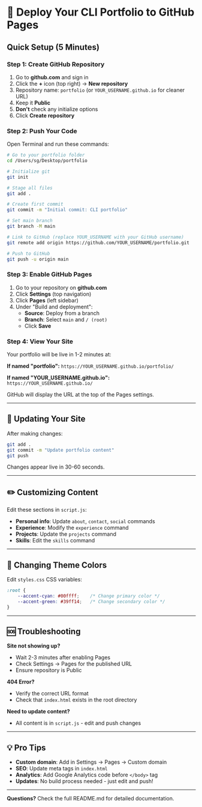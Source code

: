 # 🚀 Deploy Your CLI Portfolio to GitHub Pages

## Quick Setup (5 Minutes)

### Step 1: Create GitHub Repository
1. Go to **github.com** and sign in
2. Click the **+** icon (top right) → **New repository**
3. Repository name: `portfolio` (or `YOUR_USERNAME.github.io` for cleaner URL)
4. Keep it **Public**
5. **Don't** check any initialize options
6. Click **Create repository**

### Step 2: Push Your Code

Open Terminal and run these commands:

```bash
# Go to your portfolio folder
cd /Users/sg/Desktop/portfolio

# Initialize git
git init

# Stage all files
git add .

# Create first commit
git commit -m "Initial commit: CLI portfolio"

# Set main branch
git branch -M main

# Link to GitHub (replace YOUR_USERNAME with your GitHub username)
git remote add origin https://github.com/YOUR_USERNAME/portfolio.git

# Push to GitHub
git push -u origin main
```

### Step 3: Enable GitHub Pages

1. Go to your repository on **github.com**
2. Click **Settings** (top navigation)
3. Click **Pages** (left sidebar)
4. Under "Build and deployment":
   - **Source**: Deploy from a branch
   - **Branch**: Select `main` and `/ (root)`
   - Click **Save**

### Step 4: View Your Site

Your portfolio will be live in 1-2 minutes at:

**If named "portfolio":**
`https://YOUR_USERNAME.github.io/portfolio/`

**If named "YOUR_USERNAME.github.io":**
`https://YOUR_USERNAME.github.io/`

GitHub will display the URL at the top of the Pages settings.

---

## 🔄 Updating Your Site

After making changes:

```bash
git add .
git commit -m "Update portfolio content"
git push
```

Changes appear live in 30-60 seconds.

---

## ✏️ Customizing Content

Edit these sections in `script.js`:

- **Personal info**: Update `about`, `contact`, `social` commands
- **Experience**: Modify the `experience` command
- **Projects**: Update the `projects` command
- **Skills**: Edit the `skills` command

---

## 🎨 Changing Theme Colors

Edit `styles.css` CSS variables:

```css
:root {
    --accent-cyan: #00ffff;    /* Change primary color */
    --accent-green: #39ff14;   /* Change secondary color */
}
```

---

## 🆘 Troubleshooting

**Site not showing up?**
- Wait 2-3 minutes after enabling Pages
- Check Settings → Pages for the published URL
- Ensure repository is Public

**404 Error?**
- Verify the correct URL format
- Check that `index.html` exists in the root directory

**Need to update content?**
- All content is in `script.js` - edit and push changes

---

## 💡 Pro Tips

- **Custom domain**: Add in Settings → Pages → Custom domain
- **SEO**: Update meta tags in `index.html`
- **Analytics**: Add Google Analytics code before `</body>` tag
- **Updates**: No build process needed - just edit and push!

---

**Questions?** Check the full README.md for detailed documentation.

